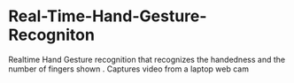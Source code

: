 Real-Time-Hand-Gesture-Recogniton
=================================

Realtime Hand Gesture  recognition that recognizes the   handedness and the number of fingers shown . Captures video from  a laptop web cam
